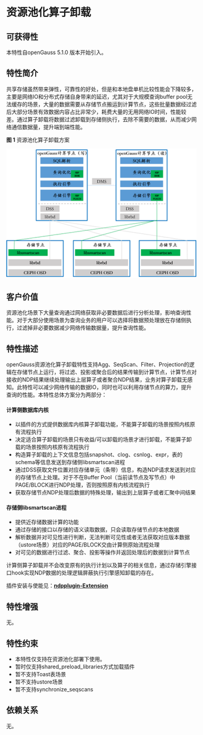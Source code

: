 # 资源池化算子卸载

## 可获得性<a name="section15406143204715"></a>

本特性自openGauss 5.1.0 版本开始引入。

## 特性简介<a name="section740615433477"></a>

共享存储虽然带来弹性，可靠性的好处，但是和本地盘单机比较性能会下降较多，主要是网络IO和分布式存储自身带来的延迟，尤其对于大规模查询buffer pool无法缓存的场景，大量的数据需要从存储节点搬运到计算节点，这些批量数据经过滤后大部分场景有效数据内容占比非常少，耗费大量的无用网络IO时间，性能较差。通过算子卸载将数据过滤卸载到存储侧执行，去除不需要的数据，从而减少网络通信数据量，提升端到端性能。

**图 1**  资源池化算子卸载方案<a name="fig114741818101675"></a>  


![](figures/near-data-process.png)

## 客户价值<a name="section13406743164715"></a>

资源池化场景下大量查询通过网络获取非必要数据后进行分析处理，影响查询性能。对于大部分使用场景为查询业务的用户可以选择将数据预处理放在存储侧执行，过滤掉非必要数据减少网络传输数据量，提升查询性能。

## 特性描述<a name="section16406154310471"></a>

openGauss资源池化算子卸载特性支持Agg、SeqScan、Filter、Projection的逻辑在存储节点上运行，将过滤、投影或聚合后的结果传输到计算节点，计算节点对接收的NDP结果继续处理输出上层算子或者聚合NDP结果，业务对算子卸载无感知。此特性可以减少网络传输的数据IO，同时也可以利用存储节点的算力，提升查询的性能。本特性总体方案分为两部分：

#### 计算侧数据库内核
- 以插件的方式提供数据库内核算子卸载功能，不能算子卸载的场景按照内核原有流程执行
- 决定适合算子卸载的场景只有收益/可以卸载的场景才进行卸载，不能算子卸载的场景按照内核原有流程执行
- 构造算子卸载的上下文信息包括snapshot、clog、csnlog、expr，表的schema等信息发送到存储侧libsmartscan进程
- 通过DSS获取文件位置对应存储单元（条带）信息，构造NDP请求发送到对应的存储节点上处理。对于不在Buffer Pool（当前读节点及写节点）中PAGE/BLOCK进行NDP处理，否则按照原有内核流程执行
- 获取存储节点NDP处理后数据的特殊处理，输出到上层算子或者汇聚中间结果
#### 存储侧libsmartscan进程
- 提供近存储数据计算的功能
- 通过存储的接口以存储的语义读取数据，只会读取存储节点的本地数据
- 解析数据并对可见性进行判断，无法判断可见性或者无法获取对应版本数据（ustore场景）对应的PAGE/BLOCK交由计算侧原始流程处理
- 对可见的数据进行过滤、聚合、投影等操作并返回处理后的数据到计算节点

计算侧算子卸载并不会改变原有的执行计划以及算子的相关信息，通过存储引擎接口hook实现NDP数据的处理逻辑屏蔽执行引擎感知卸载的存在。

插件安装与使能见：**[ndpplugin-Extension](../ExtensionReference/ndpplugin-Extension.md)**

## 特性增强<a name="section1340684315478"></a>

无。

## 特性约束<a name="section06531946143616"></a>

-   本特性仅支持在资源池化部署下使用。
- 暂时仅支持shared_preload_libraries方式加载插件
- 暂不支持Toast表场景
- 暂不支持ustore场景
- 暂不支持synchronize_seqscans

## 依赖关系<a name="section8406643144716"></a>
无。


